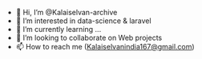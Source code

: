 - 👋 Hi, I’m @Kalaiselvan-archive
- 👀 I’m interested in data-science & laravel
- 🌱 I’m currently learning ...
- 💞️ I’m looking to collaborate on Web projects
- 📫 How to reach me (Kalaiselvanindia167@gmail.com)

<!---
Kalaiselvan-archive/Kalaiselvan-archive is a ✨ special ✨ repository because its `README.md` (this file) appears on your GitHub profile.
You can click the Preview link to take a look at your changes.
--->
